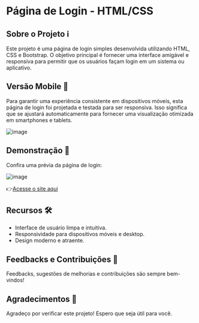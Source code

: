 # Página de Login - HTML/CSS

## Sobre o Projeto ℹ️
Este projeto é uma página de login simples desenvolvida utilizando HTML, CSS e Bootstrap. O objetivo principal é fornecer uma interface amigável e responsiva para permitir que os usuários façam login em um sistema ou aplicativo.


## Versão Mobile 📱
Para garantir uma experiência consistente em dispositivos móveis, esta página de login foi projetada e testada para ser responsiva. Isso significa que se ajustará automaticamente para fornecer uma visualização otimizada em smartphones e tablets.

![image](https://github.com/DannyCMMarques/Pagina-Login-Bootstrap/assets/147952313/18b995d3-f7f8-4b3e-89d6-b1f27187b19c)


## Demonstração 🚀
Confira uma prévia da página de login:

![image](https://github.com/DannyCMMarques/Pagina-Login-Bootstrap/assets/147952313/e21dd98b-6cb8-400e-acd7-e220af527c8f)


👉[Acesse o site aqui ](https://dannycmmarques.github.io/Pagina-Login-Bootstrap/)



## Recursos 🛠️
- Interface de usuário limpa e intuitiva.
- Responsividade para dispositivos móveis e desktop.
- Design moderno e atraente.


## Feedbacks e Contribuições 🤝
Feedbacks, sugestões de melhorias e contribuições são sempre bem-vindos! 

## Agradecimentos 🙏
Agradeço por verificar este projeto! Espero que seja útil para você.

